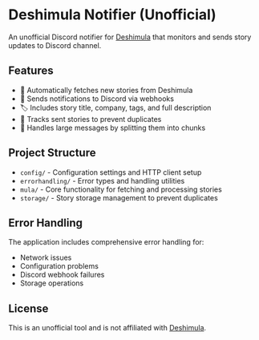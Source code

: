 # Deshimula Notifier (Unofficial)

An unofficial Discord notifier for [Deshimula](https://deshimula.com) that monitors and sends story updates to Discord channel.

## Features

- 🔄 Automatically fetches new stories from Deshimula
- 📢 Sends notifications to Discord via webhooks
- 🏷️ Includes story title, company, tags, and full description
- 💾 Tracks sent stories to prevent duplicates
- 📝 Handles large messages by splitting them into chunks

## Project Structure

- `config/` - Configuration settings and HTTP client setup
- `errorhandling/` - Error types and handling utilities
- `mula/` - Core functionality for fetching and processing stories
- `storage/` - Story storage management to prevent duplicates

## Error Handling

The application includes comprehensive error handling for:
- Network issues
- Configuration problems
- Discord webhook failures
- Storage operations

## License

This is an unofficial tool and is not affiliated with [Deshimula](https://deshimula.com).

